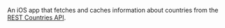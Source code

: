 An iOS app that fetches and caches information about countries from the [REST Countries API](https://restcountries.com).
